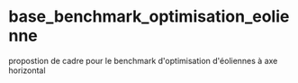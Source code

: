 # base_benchmark_optimisation_eolienne
propostion de cadre pour le benchmark d'optimisation d'éoliennes à axe horizontal
